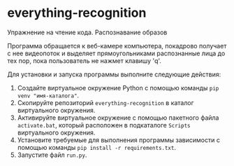 # everything-recognition
Упражнение на чтение кода. Распознавание образов

Программа обращается к веб-камере компьютера, покадрово получает с нее видеопоток и выделяет прямоугольниками распознанные лица до тех пор, пока пользователь не нажмет клавишу 'q'.  

Для установки и запуска программы выполните следующие действия: 

1. Создайте виртуальное окружение Python с помощью команды `pip venv "имя-каталога"`. 
2. Скопируйте репозиторий `everything-recognition` в каталог виртуального окружения. 
3. Активируйте виртуальное окружение с помощью пакетного файла `activate.bat`, который расположен в подкаталоге `Scripts` виртуального окружения. 
4. Установите требуемые для выполнения программы зависимости с помощью команды `pip install -r requirements.txt`.
5. Запустите файл `run.py`.

